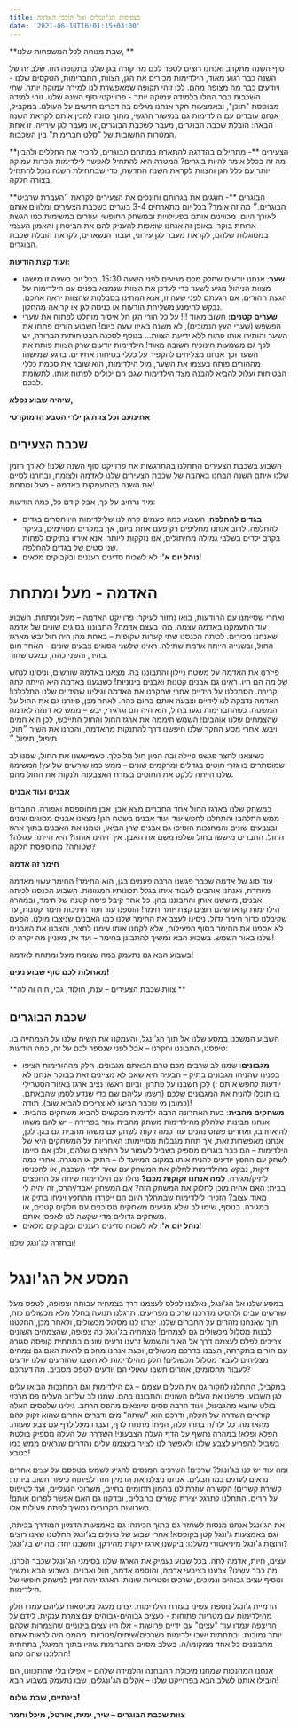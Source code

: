 ```yaml
---
title: בצפיפות הג'ונגלים ואל תוככי האדמה
date: '2021-06-18T16:01:15+03:00'
---
```

**שבת מנוחה לכל המשפחות שלנו, **

סוף השנה מתקרב ואנחנו רוצים לספר לכם מה קורה בגן שלנו בתקופה הזו. שלב זה של השנה כבר רגוע מאוד, הילדימות מכירים את הגן, הצוות, החברימות, הטקסים שלנו - ויודעים כבר מה מצופה מהם. לכן זוהי תקופה שמאפשרת לנו למידה עמוקה יותר. שתי השכבות כבר החלו בלמידה עמוקה יותר - פרוייקטי סוף השנה שלנו. זוהי למידה מבוססת "תוכן", ובאמצעות חקר אנחנו מגלים בה דברים חדשים על העולם. במקביל, אנחנו עובדים עם הילדימות גם במישור הרגשי, מתוך כוונה להכין אותם לקראת השנה הבאה: הובלת שכבת הבוגרים, מעבר לשכבת הבוגרים, או מעבר לגן עירייה. זו אחת המטרות החשובות של "סלט חברימות" בין השכבות.

**הצעירים **- מתחילים בהדרגה להתארח במתחם הבוגרים, להכיר את החללים ולהבין מה זה בכלל אומר להיות בוגרים? המטרה היא להתחיל לאפשר לילדימות הכרות עמוקה יותר עם כלל הגן והצוות לקראת השנה החדשה, כדי שבתחילת השנה נוכל להתחיל בצורה חלקה. 

**הבוגרים **- חוגגים את בגרותם וחונכים את הצעירים לקראת ״העברת שרביט הבוגרים.״ מה זה אומר? בכל יום מתארחים 3-4 בוגרים בשכבת הצעירים ומלווים אותם לאורך היום, מכווינים אותם בפעילויות ובמשחק החופשי ועוזרים במשימות כמו הגשת ארוחת בוקר. באופן זה אנחנו שואפות להעניק להם את הביטחון והאמון העצמי במסוגלות שלהם, לקראת מעבר לגן עירוני, ועבור הנשארים, לקראת הובלת שכבת הבוגרים.

**ועוד קצת הודעות:**

* **שער**: אנחנו יודעים שחלק מכם מגיעים לפני השעה 15:30. בכל יום בשעה זו מישהו מצוות הניהול מגיע לשער כדי לעדכן את הצוות שנמצא בפנים עם הילדימות על הגעת ההורים. אם הגעתם לפני שעה זו, אנא המתינו בסבלנות שהצוות יראה אתכם. נבקש להימנע משליחת הודעות או כניסה לגן או קריאה מהחלון.
* **שערים קטנים:** חשוב מאוד !!! על כל הורי הגן חל איסור מוחלט לפתוח את שערי הפשפש (שערי העץ הנמוכים), לא משנה באיזו שעה ביום! השבוע הורים פתחו את השער והותירו אותו פתוח ללא ידיעת הצוות… בנוסף לסכנה הבטיחותית הברורה, יש לכך גם משמעות חינוכית חשובה מאוד! הילדימות יודעים שרק הצוות פותח את השער וכך אנחנו מצליחים להקפיד על כללי בטיחות אחידים. ברגע שמישהו מההורים פותח בעצמו את השער, מול הילדימות, הוא שובר את סכמת כללי הבטיחות ועלול להביא להבנה מצד הילדימות שגם הם יכולים לפתוח אותו. לתשומת לבכם.

**שיהיה שבוע נפלא,**

**אחינועם וכל צוות גן ילדי הטבע הדמוקרטי**



## שכבת הצעירים

השבוע בשכבת הצעירים התחלנו בהתרגשות את פרוייקט סוף השנה שלנו! לאורך הזמן שלנו איתם השנה הבחנו באהבה של שכבת הצעירים שלנו לאדמה ולצומח, ובחרנו לסיים את השנה בהתעמקות באדמה - מעל ומתחת!

מיד נרחיב על כך, אבל קודם כל, כמה הודעות:

* **בגדים להחלפה**: השבוע כמה פעמים קרה לנו שלילדימות היו חסרים בגדים להחלפה. לרוב אנחנו מחליפים רק פעם אחת ביום, אך במקרים מסויימים, בעיקר בקרב ילדים בשלבי גמילה מחיתולים, אנו נזקקות ליותר. אנא אירזו בתיקים לפחות שני סטים של בגדים להחלפה.
* **נוהל יום א'**: לא לשכוח סדינים רעננים ובקבוקים מלאים!

# האדמה - מעל ומתחת

ואחרי שסיימנו עם ההודעות, בואו נחזור לעיקר: פרוייקט האדמה – מעל ומתחת. השבוע עוד התעמקנו באדמה עצמה. מהי בעצם אדמה? התבוננו בסוגים שונים של אדמה שאנחנו מכירים. לכיתה הכנסנו שתי קערות שקופות – באחת מהן היה חול יבש מארגז החול, ובשנייה הייתה אדמת שתילה. ראינו שלשני הסוגים צבעים שונים – האחד חום בהיר, והשני כהה, כמעט שחור.

פיזרנו את האדמה על משטח ניילון והתבוננו בה. מצאנו באדמה שורשים, וניסינו לנחש של מה הם היו. ראינו גם אבנים קטנות ואבנים בינוניות! כשנגענו באדמה היא הייתה לחה וקרירה. הסתכלנו על הידיים אחרי שחקרנו את האדמה וגילינו שהידיים שלנו התלכלכו! האדמה נדבקה לנו לידיים וצבעה אותם בחום כהה. לאחר מכן, פיזרנו גם את החול על המשטח.  כשהחברימות נגעו בחול, הוא היה חם וגרגירי, יבש – ממש לא דומה לאדמה שהצמחים שלנו אוהבים! השמש חיממה את ארגז החול והחול התייבש, לכן הוא חמים ויבש. אחרי מסע החקר שלנו חיפשנו דרך להתנקות מהאדמה, והכרנו את השיר ״חול, תיפול, תיפול.״

כשיצאנו לחצר פגשנו פיילה ובה המון חול מלוכלך. כשמיששנו את החול, שמנו לב שמוסתרים בו גזרי חוטים בגדלים ומרקמים שונים – ממש כמו שורשים של עץ! המשימה שלנו הייתה ללקט את החוטים בעזרת האצבעות ולנקות את החול מהם.

**אבנים ועוד אבנים**

במשחק שלנו בארגז החול אחד החברים מצא אבן, אבן מחוספסת ואפורה. החברים ממש התלהבו והתחלנו לחפש עוד ועוד אבנים בשטח הגן! מצאנו אבנים מסוגים שונים ובצבעים שונים והמחנכות הוסיפו גם אבנים שהן הביאו, וטמנו את האבנים בתוך ארגז החול. החברים מיששו בחול ושלפו משם את האבן. איך זיהינו אותה? היא הייתה עגולה? שטוחה? מחוספסת חלקה?

**חימר זה אדמה**

עוד סוג של אדמה שכבר פגשנו הרבה פעמים בגן, הוא החימר! החימר עשוי מאדמה מיוחדת, ואנחנו אוהבים לעבוד איתו בגלל תכונותיו המגוונות. השבוע הכנסנו לכיתה אבנים, מיששנו אותן והתבוננו בהן. כל אחד קיבל פיסה קטנה של חימר, ובמהרה הילדימות קראו שהם רוצים קצת יותר חימר! הוספנו עוד ועוד חתיכות חימר קטנות, עד שקיבלנו כדור חימר גדול. ניסינו לעצב את החימר שלנו כמו האבנים שניצבו מולנו. הפעם לא אספנו את החימר בסוף הפעילות, אלא לקחנו אותו עימנו לחצר, והצבנו את האבנים שלנו באור השמש. בשבוע הבא נמשיך להתבונן בחימר – ועד אז, מעניין מה יקרה לו!

בשבוע הבא גם נתעמק במה שצומח מעל ומתחת לאדמה!

**מאחלות לכם סוף שבוע נעים!**

**צוות שכבת הצעירים – ענת, חולוד, גבי, חוה והילה **

## שכבת הבוגרים

השבוע המשכנו במסע שלנו אל תוך הג'ונגל, והעמקנו את השיח שלנו על הצמחייה בו.  טיפסנו, התבוננו וחקרנו – אבל לפני שנספר לכם על זה, כמה הודעות:

* **מגבונים**: שמנו לב שרבים מכם טרם הבאתם מגבונים. חלק מההורימות הציפו בפנינו שהניחו מגבונים בתיק – הבעיה היא שאם לא מציינים זאת בבוקר אנחנו לא יודעות לחפש אותם :) לכן חשבנו על פתרון, וביום ראשון נציב ארגז באזור הסטרילי בו תוכלו להניח את המגבונים שלכם (רשמו עליהם שם כדי שנדע לסמן שהבאתם. (כמובן מי שכבר הביאו לא צריכים להביא שוב). תודה!
* **משחקים מהבית**: בעת האחרונה הרבה ילדימות מבקשים להביא משחקים מהבית. אנחנו מבינות שלחלק מהילדימות משחק מהבית עוזר בפרידה – יש להם משהו להיאחז בו, ואחרים פשוט נהנים עוד כמה דקות לשחק עם משהו מהבית גם בגן. לכן, אנחנו מאפשרות זאת, אך תחת מגבלות מסויימות: האחריות על המשחקים היא של הילדימות – הם כבר בוגרים מספיק בשביל לשמור על החפצים שלהם, ולכן אם סיימו לשחק עם החפץ יודעים להניח אותו במקום המיועד לו – התיק או המגרה. אחרי כמה דקות, נבקש מהילדימות לחלוק את המשחק עם שאר ילדי השכבה, או להכניסו לתיק/מגירה. **למה אנחנו זקוקות מכם?** נהלו עם הילדימות שיחה על החפצים בבית: האם אהיה מוכן לחלוק את המשחק הזה? אם המשחק יאבד/יהרס, זה יהיה לי מאוד עצוב? הזכירו לילדימות שבמהלך היום הם ייפרדו מהחפץ ויניחו בתיק או במגירה. בנוסף, שימו לב שלא מגיעים משחקים מסוכנים עם חלקים קטנים, או משחקים גדולים מדי שקשה לנו לאפסן אותם.
* **נוהל יום א'**: לא לשכוח סדינים רעננים ובקבוקים מלאים!

ובחזרה לג'ונגל שלנו!

# המסע אל הג'ונגל

במסע שלנו אל הג'ונגל, נאלצנו לפלס לעצמנו דרך בצמחיה עבותה וצפופה, לטפס מעל שורשים עבים ולהסיט מדרכנו שרכים מפריעים. תרגלנו תנועה בחלל מלא מכשולים כזה, תוך שאנחנו נזהרים על החברים שלנו. יצרנו לנו מסלול מכשולים, ולאחר מכן, החלטנו לבנות מסלול מכשולים גם לצמחים! הצמחיה בג'ונגל כה צפופה, שהצמחים השונים צריכים לפלס לעצמם דרך אל האור והשמש! זרענו זרעים שונים בתחתית קופסה סגורה עם חורים בתקרתה, הצבנו בדרכם מכשולים, וכעת אנחנו מחכים לראות האם גם צמחים מצליחים לעבור מסלול מכשולים! חלק מהילדימות לא חשבו שהזרעים שלנו יודעים לעבור מחסומים, אחרים חשבו שאולי הם יודעים לטפס מסביב. מה דעתכם?

במקביל, התחלנו לחקור גם את העלים עצמם – גם הילדימות וגם המחנכות הביאו עלים לגן השבוע. פרשנו את העלים השונים והתבוננו בהם. שמנו לב שלרוב העלים פס מרכזי בולט שיוצא מהגבעול, ועוד הרבה פסים שיוצאים מהפס הרחב. גילינו שלפסים האלה קוראים השדרה של העלה, ודרכם הוא "שותה" מים ודברים אחרים שהוא זקוק להם מהאדמה. כל ילד/ה בחרו עלה, הניחו מתחת לדף, ועברו מעל לדף עם צבע שעווה. הפלא ופלא! במהרה נחשף על הדף העלה הצבעוני! השדרה של העלה מספיק בולטת בשביל להפריע לצבע שלנו ולאפשר לנו לצייר בעצמנו עלים נהדרים שנראים ממש כמו בטבע!

ומה עוד יש לנו בג'ונגל? שרכים! השרכים המנסים להגיע לשמש בטפסם על עצים אחרים נראים לעתים כמו חבלים. אנחנו ניצלנו את הדמיון הזה לפיתוח כישור חשוב ביותר: קשירת קשרים! הקשירה עוזרת לנו בהמון תחומים בחיים, משרוכי הנעליים, ועד לטיפוס על הרים. התחלנו לתרגל יצירת קשרים בחבלים, ובדקנו גם האם אפשר לפרום אותם! בשבועות הקרובים נמשיך לפתח פעולות אלו.

את הג'ונגל אנחנו מנסות לשחזר גם בתוך הכיתה: גם באמצעות הדמיון המודרך בכיתה, וגם באמצעות ג'ונגל קטן בקופסא! אחרי שבוע של טיולים בג׳ונגל החלטנו שאנו רוצים ורוצות ג׳ונגל מיניאטורי משלנו: ביקשנו ארגז ירקות מהירקן, וחשבנו יחד: מה יש בג׳ונגל?

עצים, חיות, אדמה לחה. בכל שבוע נעמיק את הארגז שלנו בסימני הג׳ונגל שכבר הכרנו. מה כבר עשינו? צבענו בציבעי אדמה, והוספנו אדמה, חול ואבנים. בשבוע הבא נמשיך ונוסיף עצים גבוהים ונמוכים, שרכים ופטריות שונות. הארגז יהיה זמין למשחק חופשי של הילדימות.

הדמיית ג'ונגל נוספת עשינו בעזרת הילדימות. יצרנו מעגל מכיסאות עליהם עמדו חלק מהילדימות עם מטריות פתוחות - כעצים גבוהים-גבוהים עם צמרת ענקית. לידם על הריצפה עמדו עוד "עצים" עם ידיים פרושות - אלו היו עצים בינוניים שהצמרות שלהם יותר נמוכות. ובתחתית ישבו ילדימות כשרכים/שיחים/פטריות. מהמם היה לראות אותם מתבוננים כל אחד ממקומו/ה. בשלב מסוים החברימות שהיו בתוך המעגל, בתחתית התלוננו שחם להם!

אנחנו המחנכות שמחנו מיכולת ההבחנה והלמידה שלהם – אפילו בלי שהתכוונו, הם הובילו אותנו לשלב הבא בפרוייקט שלנו – אקלים הג'ונגלים, שבו נתעמק בשבוע הבא!

**בינתיים, שבת שלום!**

**צוות שכבת הבוגרים – שיר, ימית, אורטל, מיכל ותמר**
